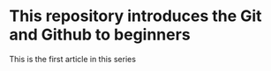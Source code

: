 # This repository introduces the Git and Github to beginners

This is the first article in this series 

